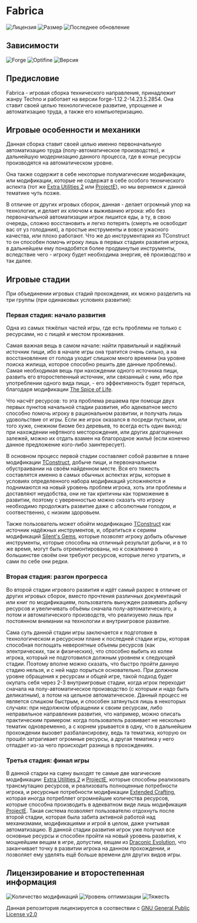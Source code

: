 # Fabrica
![Лицензия](https://img.shields.io/github/license/Avandelta/Fabrica?label=%D0%9B%D0%B8%D1%86%D0%B5%D0%BD%D0%B7%D0%B8%D1%8F&style=flat-square)
![Размер](https://img.shields.io/github/repo-size/Avandelta/Fabrica?label=%D0%A0%D0%B0%D0%B7%D0%BC%D0%B5%D1%80&style=flat-square)
![Последнее обновление](https://img.shields.io/github/last-commit/Avandelta/Fabrica?label=%D0%9F%D0%BE%D1%81%D0%BB%D0%B5%D0%B4%D0%BD%D0%B5%D0%B5%20%D0%BE%D0%B1%D0%BD%D0%BE%D0%B2%D0%BB%D0%B5%D0%BD%D0%B8%D0%B5&style=flat-square)

## Зависимости

![Forge](https://img.shields.io/badge/forge-14.23.5.2854-brightgreen?style=flat-square)
![Optifine](https://img.shields.io/badge/Optifine-OptiFine%201.12.2%20HD%20U%20F6%20pre1-brightgreen?style=flat-square)
![Версия](https://img.shields.io/badge/Версия-1.0.3.1-green?style=flat-square)

## Предисловие

Fabrica - игровая сборка технического направления, принадлежит жанру Techno и работает на версии forge-1.12.2-14.23.5.2854. Она ставит своей целью технологическое развитие, упрощение и автоматизацию труда, а также его компьютеризацию.

## Игровые особенности и механики

Данная сборка ставит своей целью именно первоначальную автоматизацию труда (полу-автоматическое производство), и дальнейшую модернизацию данного процесса, где в конце ресурсы производятся на автоматическом уровне. 

Она также содержит в себе некоторые полумагические модификации, или модификации, которые не содержат в себе особого технического аспекта (тот же [Extra Utilities 2](https://www.curseforge.com/minecraft/mc-mods/extra-utilities) или [ProjectE](https://www.curseforge.com/minecraft/mc-mods/projecte)), но мы вернемся к данной тематике чуть позже.

В отличие от других игровых сборок, данная - делает огромный упор на технологии, и делает их ключом к выживанию игрока: ибо без первоначальной автоматизации игрок лишится еды, а ту, в свою очередь, сложно восстановить и легко потерять (смерть не освободит вас от уз голодания), а простые инструменты и вовсе ужасного качества, или плохо работают. Что же до инструментария из TConstruct то он способен помочь игроку лишь в первых стадиях развития игрока, в дальнейшем ему понадобятся более продвинутые инструменты, вследствие чего - игроку будет необходима энергия, её производство и так далее.

## Игровые стадии

При объединении игровых стадий прохождения, их можно разделить на три группы (при одинаковых условиях развития):

### Первая стадия: начало развития

Одна из самых тяжёлых частей игры, где есть проблемы не только с ресурсами, но с пищей и местом проживания. 

Самая важная вещь в самом начале: найти правильный и надёжный источник пищи, ибо в начале игры она тратится очень сильно, а на восстановление от голода уходит слишком много времени (на уровне поиска жилища, которое способно решить две данные проблемы). Самая необходимая вещь при нахождении одного источника пищи, развить его второстепенный источник, или связанный с ним, ибо при употреблении одного вида пищи, - его эффективность будет теряться, благодаря модификации [The Spice of Life](https://www.curseforge.com/minecraft/mc-mods/the-spice-of-life).

Что насчёт ресурсов: то эта проблема решаема при помощи двух первых пунктов начальной стадии развития, ибо адекватное место способно помочь игроку в рациональном развитии, и получать лишь удовольствие от игры. Если же игрок оказался в посреди пустыни, или того хуже, снежном биоме без деревьев, то всегда есть один выход: при нахождении нефтяного месторождения, или других драгоценных залежей, можно их отдать взамен на благородное жильё (если конечно данное предложение кого-либо заинтересует).

В основном процесс первой стадии составляет собой развитие в плане модификации [TConstruct](https://www.curseforge.com/minecraft/mc-mods/tinkers-construct), добыче пищи, и первоначальном обустраивании на своём найденном месте. Вся его тяжесть составлятся именно в самых обычных аспектах игры, которые в условиях определенного набора модификаций усложняются и поднимаются на новый уровень проблем игрока, хоть эти проблемы и доставляют неудобства, они не так критичны как торможение в развитии, поэтому с уверенностью можно сказать что игроку необходимо продолжать развитие даже с абсолютным голодом, и соотвественно, с низким здоровьем.

Также пользователь может обойти модификацию [TConstruct](https://www.curseforge.com/minecraft/mc-mods/tinkers-construct) как источник надёжных инструментов, и, обратиться к сериям модификаций [Silent's Gems](https://www.curseforge.com/minecraft/mc-mods/silents-gems), которые позволят игроку добыть обычные инструменты, которые способны на отличный результат добычи, и в то же время, могут быть отремонтированы, но к сожалению в большинстве своём они требуют ресурсов, которые легко утратить, и сами по себе они редки.

### Вторая стадия: разгон прогресса

Во второй стадии игрового развития и идёт самый разрес в отличие от других игровых сборок, вместо прочтения различных документаций или книг по модификациям, пользователь вынужден развивать добычу ресурсов и увеличивать объёмы сначала полу-автоматического, а потом и автоматического производств, что реализуемо лишь при постоянном внимании на технологии и внутриигровое развитие. 

Сама суть данной стадии игры заключается к подготовке в технологическом и ресурсном плане к последней стадии игры, которая способная поглощать невероятные объемы ресурсов (как электрических, так и физических), что способно выбить из колеи игрока, который не подготовился должным уровнем к следующей стадии. Поэтому вполне можно сказать, что быстро пройти данную стадию нельзя, и с ней надо порыться основательно. При должном уровне обращения к ресурсам и общей игре, такой подход будет окупать себя через 2-3 внутриигровые стадии, когда игрок переходит сначала на полу-автоматическое производство (с которым и надо быть деликатным), а потом на цельное автоматическое. Данный процесс не является слишком быстрым, и способен затянуться лишь в некоторых случаях: при недолжном обращении к своим ресурсам, либо неправильное направления развития, что например, можно описать практическим примером: когда пользователь развивает не несколько тематик одновременно, а с корнем урывается в одну, что в дальнейшем прохождении вызовет разбалансировку, ведь та тематика, которую он прошёл затрагивает огромные ресурсы, а другая тематика у него отпадает из-за чего происходит разница в прохождениях.

### Третья стадия: финал игры

В данной стадии на сцену выходят те самые две магические модификации: [Extra Utilities 2](https://www.curseforge.com/minecraft/mc-mods/extra-utilities) и [ProjectE](https://www.curseforge.com/minecraft/mc-mods/projecte), которые способны реализовать трансмутацию ресурсов, и реализовать полноценные потребности игрока, и ресурсные потребности модификации [Extended Crafting](https://www.curseforge.com/minecraft/mc-mods/extended-crafting), которая иногда потребляет огромнейшие количества ресурсов, которые способна производить в адекватном виде лишь модификация [ProjectE](https://www.curseforge.com/minecraft/mc-mods/projecte). Такая система позволяет пользователю отдохнуть после второй стадии, которая была забита активной работой над механизмами, модификациями и игрой в целом, даже учитывая автоматизацию. В данной стадии развития игрок уже получил все основные ресурсы и способен пройти на новый уровень развития, к мощнейшим вещам в игре, допустим, вещам из [Draconic Evolution](https://www.curseforge.com/minecraft/mc-mods/draconic-evolution), что заканчивает точку в развитии игрока на данном прохождении, и позволяет ему уделять ещё больше времени для других видов игры.

## Лицензирование и второстепенная информация

![Количество модификаций](https://img.shields.io/badge/%D0%9A%D0%BE%D0%BB%D0%B8%D1%87%D0%B5%D1%81%D1%82%D0%B2%D0%BE%20%D0%BC%D0%BE%D0%B4%D0%B8%D1%84%D0%B8%D0%BA%D0%B0%D1%86%D0%B8%D0%B9-163%20\(183\)-green?style=flat-square)
![Уровень оптимизации](https://img.shields.io/badge/%D0%9E%D0%BF%D1%82%D0%B8%D0%BC%D0%B8%D0%B7%D0%B0%D1%86%D0%B8%D1%8F-A-green?style=flat-square)
![Тяжесть](https://img.shields.io/badge/%D0%A2%D1%8F%D0%B6%D0%B5%D1%81%D1%82%D1%8C-61%25-green?style=flat-square)

Данная репозитория лицензируется в соотвествии с [GNU General Public License v2.0](https://github.com/Avandelta/Fabrica/blob/master/LICENSE)
